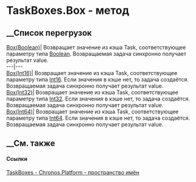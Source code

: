 # TaskBoxes.Box - метод
##  __Список перегрузок
[Box(Boolean)](M_Chronos_Platform_TaskBoxes_Box.htm)|  Возвращает значение из
кэша Task<bool>, соответствующее параметру типа
[Boolean](https://learn.microsoft.com/dotnet/api/system.boolean). Возвращаемая
задача синхронно получает результат value.  
---|---  
[Box(Int16)](M_Chronos_Platform_TaskBoxes_Box_1.htm)|  Возвращает значение из
кэша Task<bool>, соответствующее параметру типа
[Int16](https://learn.microsoft.com/dotnet/api/system.int16). Если значения в
кэше нет, то задача создаётся. Возвращаемая задача синхронно получает
результат value.  
[Box(Int32)](M_Chronos_Platform_TaskBoxes_Box_2.htm)|  Возвращает значение из
кэша Task<bool>, соответствующее параметру типа
[Int32](https://learn.microsoft.com/dotnet/api/system.int32). Если значения в
кэше нет, то задача создаётся. Возвращаемая задача синхронно получает
результат value.  
[Box(Int64)](M_Chronos_Platform_TaskBoxes_Box_3.htm)|  Возвращает значение из
кэша Task<bool>, соответствующее параметру типа
[Int64](https://learn.microsoft.com/dotnet/api/system.int64). Если значения в
кэше нет, то задача создаётся. Возвращаемая задача синхронно получает
результат value.  
## __См. также
#### Ссылки
[TaskBoxes - ](T_Chronos_Platform_TaskBoxes.htm)
[Chronos.Platform - пространство имён](N_Chronos_Platform.htm)
